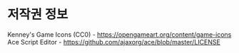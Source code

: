 ﻿
# 저작권 정보

Kenney's Game Icons (CC0) - https://opengameart.org/content/game-icons
Ace Script Editor - https://github.com/ajaxorg/ace/blob/master/LICENSE
